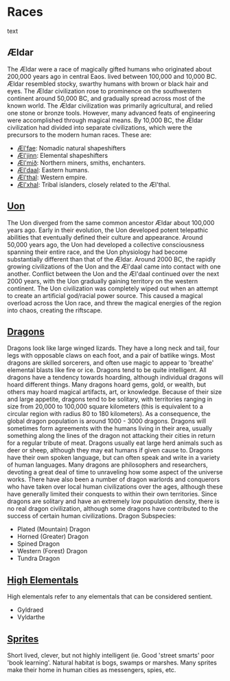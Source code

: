 
# Races

text

## Ældar

The Ældar were a race of magically gifted humans who originated about
200,000 years ago in central Eaos. lived between 100,000 and 10,000 BC.
Ældar resembled stocky, swarthy humans with brown or black hair and
eyes. The Ældar civilization rose to prominence on the southwestern
continent around 50,000 BC, and gradually spread across most of the
known world. The Ældar civilization was primarily agricultural, and
relied one stone or bronze tools. However, many advanced feats of
engineering were accomplished through magical means. By 10,000 BC, the
Ældar civilization had divided into separate civilizations, which were
the precursors to the modern human races. These are:

  * [Æl'fae](./aeldar/aelfae): Nomadic natural shapeshifters
  * [Æl'jinn](./aeldar/aeljinn): Elemental shapeshifters
  * [Æl'mið](./aeldar/aelmidh): Northern miners, smiths, enchanters.
  * [Æl'daal](./aeldar/aeldaal): Eastern humans.
  * [Æl'thal](./aeldar/aelthal): Western empire.
  * [Æl'xhal](./aeldar/aelxhal): Tribal islanders, closely related to the Æl'thal.

## [Uon](./uon)

The Uon diverged from the same common ancestor Ældar about 100,000
years ago. Early in their evolution, the Uon developed potent
telepathic abilities that eventually defined their culture and
appearance. Around 50,000 years ago, the Uon had developed a collective
consciousness spanning their entire race, and the Uon physiology had
become substantially different than that of the Ældar. Around 2000 BC,
the rapidly growing civilizations of the Uon and the Æl'daal came into
contact with one another. Conflict between the Uon and the Æl'daal
continued over the next 2000 years, with the Uon gradually gaining
territory on the western continent. The Uon civilization was completely
wiped out when an attempt to create an artificial god/racial power
source. This caused a magical overload across the Uon race, and threw
the magical energies of the region into chaos, creating the riftscape. 

## [Dragons](./dragons)

Dragons look like large winged lizards. They have a long neck and tail,
four legs with opposable claws on each foot, and a pair of batlike
wings. Most dragons are skilled sorcerers, and often use magic to
appear to 'breathe' elemental blasts like fire or ice. Dragons tend to
be quite intelligent. All dragons have a tendency towards hoarding,
although individual dragons will hoard different things. Many dragons
hoard gems, gold, or wealth, but others may hoard magical artifacts,
art, or knowledge. Because of their size and large appetite, dragons
tend to be solitary, with territories ranging in size from 20,000 to
100,000 square kilometers (this is equivalent to a circular region with
radius 80 to 180 kilometers). As a consequence, the global dragon
population is around 1000 - 3000 dragons. Dragons will sometimes form
agreements with the humans living in their area, usually something
along the lines of the dragon not attacking their cities in return for
a regular tribute of meat. Dragons usually eat large herd animals such
as deer or sheep, although they may eat humans if given cause to.
Dragons have their own spoken language, but can often speak and write
in a variety of human languages. Many dragons are philosophers and
researchers, devoting a great deal of time to unraveling how some
aspect of the universe works. There have also been a number of dragon
warlords and conquerors who have taken over local human civilizations
over the ages, although these have generally limited their conquests to
within their own territories. Since dragons are solitary and have an
extremely low population density, there is no real dragon civilization,
although some dragons have contributed to the success of certain human
civilizations.
Dragon Subspecies:

  * Plated (Mountain) Dragon
  * Horned (Greater) Dragon
  * Spined Dragon
  * Western (Forest) Dragon
  * Tundra Dragon

## [High Elementals](./high_elementals)

High elementals refer to any elementals that can be considered sentient.

  * Gyldraed
  * Vyldarthe

## [Sprites](./sprites)

Short lived, clever, but not highly intelligent (ie. Good 'street
smarts' poor 'book learning'. Natural habitat is bogs, swamps or
marshes. Many sprites make their home in human cities as messengers,
spies, etc.


